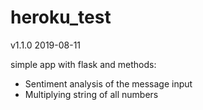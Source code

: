 # heroku_test

v1.1.0 2019-08-11

simple app with flask and methods:
* Sentiment analysis of the message input
* Multiplying string of all numbers